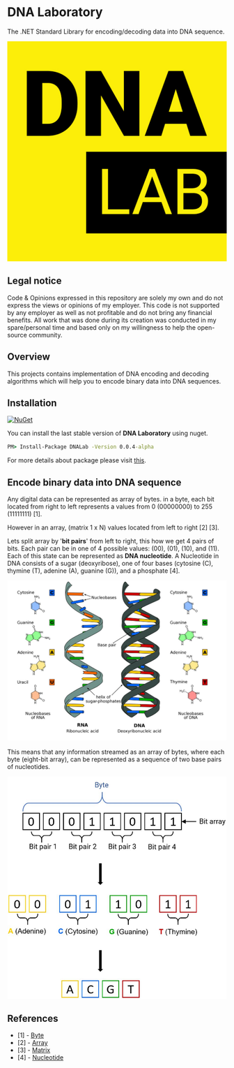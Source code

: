 # DNA Laboratory

The .NET Standard Library for encoding/decoding data into DNA sequence.

![Logo](./assets/Logo.jpg)

## Legal notice

Code & Opinions expressed in this repository are solely my own and do not express the views or opinions of my employer. This code is not supported by any employer as well as not profitable and do not bring any financial benefits. All work that was done during its creation was conducted in my spare/personal time and based only on my willingness to help the open-source community.

## Overview

This projects contains implementation of DNA encoding and decoding algorithms which will help you to encode binary data into DNA sequences.

## Installation

[![NuGet](https://img.shields.io/badge/NuGet-0.0.4-blue.svg)](https://www.nuget.org/packages/DNALab)

You can install the last stable version of **DNA Laboratory** using nuget.

```cmd
PM> Install-Package DNALab -Version 0.0.4-alpha
```

For more details about package please visit [this](https://www.nuget.org/packages/DNALab).

## Encode binary data into DNA sequence

Any digital data can be represented as array of bytes.
in a byte, each bit located from right to left represents a values from 0 (00000000) to 255 (11111111) [1].

However in an array, (matrix 1 x N) values located from left to right [2] [3].

Lets split array by '**bit pairs**' from left to right, this how we get 4 pairs of bits. Each pair can be in one of 4 possible values: (00), (01), (10), and (11).
Each of this state can be represented as **DNA nucleotide**.
A Nucleotide in DNA consists of a sugar (deoxyribose), one of four bases (cytosine (C), thymine (T), adenine (A), guanine (G)), and a phosphate [4].

![An Explanation of DNA structure](./assets/dna.JPG)

This means that any information streamed as an array of bytes, where each byte (eight-bit array), can be represented as a sequence of two base pairs of nucleotides.

![Byte to DNA conversion](./assets/Byte-To-DNA.JPG)

## References

- [1] - [Byte](https://en.wikipedia.org/wiki/Byte)
- [2] - [Array](https://docs.microsoft.com/en-us/dotnet/api/system.array?view=netcore-3.1)
- [3] - [Matrix](https://en.wikipedia.org/wiki/Matrix_mathematics)
- [4] - [Nucleotide](https://en.wikipedia.org/wiki/Nucleotide)
